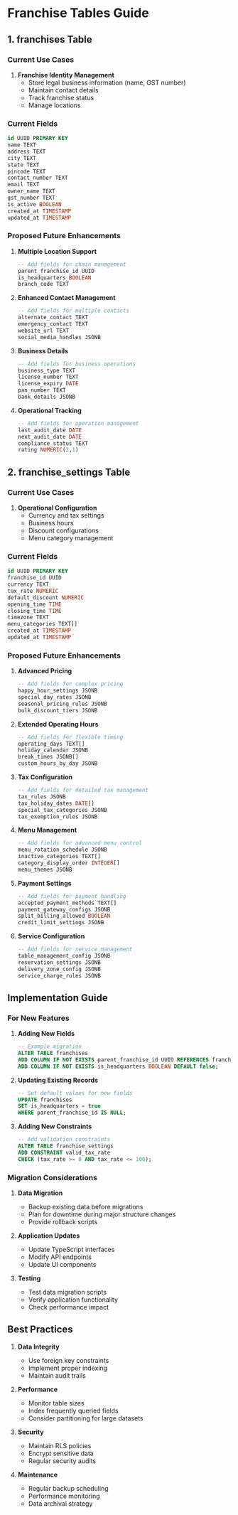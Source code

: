 # Franchise Tables Guide

## 1. franchises Table

### Current Use Cases
1. **Franchise Identity Management**
   - Store legal business information (name, GST number)
   - Maintain contact details
   - Track franchise status
   - Manage locations

### Current Fields
```sql
id UUID PRIMARY KEY
name TEXT
address TEXT
city TEXT
state TEXT
pincode TEXT
contact_number TEXT
email TEXT
owner_name TEXT
gst_number TEXT
is_active BOOLEAN
created_at TIMESTAMP
updated_at TIMESTAMP
```

### Proposed Future Enhancements
1. **Multiple Location Support**
   ```sql
   -- Add fields for chain management
   parent_franchise_id UUID
   is_headquarters BOOLEAN
   branch_code TEXT
   ```

2. **Enhanced Contact Management**
   ```sql
   -- Add fields for multiple contacts
   alternate_contact TEXT
   emergency_contact TEXT
   website_url TEXT
   social_media_handles JSONB
   ```

3. **Business Details**
   ```sql
   -- Add fields for business operations
   business_type TEXT
   license_number TEXT
   license_expiry DATE
   pan_number TEXT
   bank_details JSONB
   ```

4. **Operational Tracking**
   ```sql
   -- Add fields for operation management
   last_audit_date DATE
   next_audit_date DATE
   compliance_status TEXT
   rating NUMERIC(2,1)
   ```

## 2. franchise_settings Table

### Current Use Cases
1. **Operational Configuration**
   - Currency and tax settings
   - Business hours
   - Discount configurations
   - Menu category management

### Current Fields
```sql
id UUID PRIMARY KEY
franchise_id UUID
currency TEXT
tax_rate NUMERIC
default_discount NUMERIC
opening_time TIME
closing_time TIME
timezone TEXT
menu_categories TEXT[]
created_at TIMESTAMP
updated_at TIMESTAMP
```

### Proposed Future Enhancements
1. **Advanced Pricing**
   ```sql
   -- Add fields for complex pricing
   happy_hour_settings JSONB
   special_day_rates JSONB
   seasonal_pricing_rules JSONB
   bulk_discount_tiers JSONB
   ```

2. **Extended Operating Hours**
   ```sql
   -- Add fields for flexible timing
   operating_days TEXT[]
   holiday_calendar JSONB
   break_times JSONB[]
   custom_hours_by_day JSONB
   ```

3. **Tax Configuration**
   ```sql
   -- Add fields for detailed tax management
   tax_rules JSONB
   tax_holiday_dates DATE[]
   special_tax_categories JSONB
   tax_exemption_rules JSONB
   ```

4. **Menu Management**
   ```sql
   -- Add fields for advanced menu control
   menu_rotation_schedule JSONB
   inactive_categories TEXT[]
   category_display_order INTEGER[]
   menu_themes JSONB
   ```

5. **Payment Settings**
   ```sql
   -- Add fields for payment handling
   accepted_payment_methods TEXT[]
   payment_gateway_configs JSONB
   split_billing_allowed BOOLEAN
   credit_limit_settings JSONB
   ```

6. **Service Configuration**
   ```sql
   -- Add fields for service management
   table_management_config JSONB
   reservation_settings JSONB
   delivery_zone_config JSONB
   service_charge_rules JSONB
   ```

## Implementation Guide

### For New Features

1. **Adding New Fields**
   ```sql
   -- Example migration
   ALTER TABLE franchises
   ADD COLUMN IF NOT EXISTS parent_franchise_id UUID REFERENCES franchises(id),
   ADD COLUMN IF NOT EXISTS is_headquarters BOOLEAN DEFAULT false;
   ```

2. **Updating Existing Records**
   ```sql
   -- Set default values for new fields
   UPDATE franchises
   SET is_headquarters = true
   WHERE parent_franchise_id IS NULL;
   ```

3. **Adding New Constraints**
   ```sql
   -- Add validation constraints
   ALTER TABLE franchise_settings
   ADD CONSTRAINT valid_tax_rate 
   CHECK (tax_rate >= 0 AND tax_rate <= 100);
   ```

### Migration Considerations

1. **Data Migration**
   - Backup existing data before migrations
   - Plan for downtime during major structure changes
   - Provide rollback scripts

2. **Application Updates**
   - Update TypeScript interfaces
   - Modify API endpoints
   - Update UI components

3. **Testing**
   - Test data migration scripts
   - Verify application functionality
   - Check performance impact

## Best Practices

1. **Data Integrity**
   - Use foreign key constraints
   - Implement proper indexing
   - Maintain audit trails

2. **Performance**
   - Monitor table sizes
   - Index frequently queried fields
   - Consider partitioning for large datasets

3. **Security**
   - Maintain RLS policies
   - Encrypt sensitive data
   - Regular security audits

4. **Maintenance**
   - Regular backup scheduling
   - Performance monitoring
   - Data archival strategy
